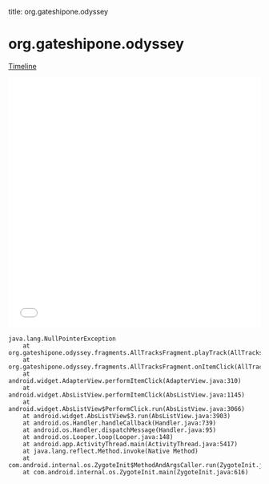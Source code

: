 title: org.gateshipone.odyssey

# org.gateshipone.odyssey

[Timeline](./vis-timeline.html)

<iframe src="./vis-timeline.html" width="100%" height="500px" style="border:none;"></iframe>

```
java.lang.NullPointerException
	at org.gateshipone.odyssey.fragments.AllTracksFragment.playTrack(AllTracksFragment.java:229)
	at org.gateshipone.odyssey.fragments.AllTracksFragment.onItemClick(AllTracksFragment.java:152)
	at android.widget.AdapterView.performItemClick(AdapterView.java:310)
	at android.widget.AbsListView.performItemClick(AbsListView.java:1145)
	at android.widget.AbsListView$PerformClick.run(AbsListView.java:3066)
	at android.widget.AbsListView$3.run(AbsListView.java:3903)
	at android.os.Handler.handleCallback(Handler.java:739)
	at android.os.Handler.dispatchMessage(Handler.java:95)
	at android.os.Looper.loop(Looper.java:148)
	at android.app.ActivityThread.main(ActivityThread.java:5417)
	at java.lang.reflect.Method.invoke(Native Method)
	at com.android.internal.os.ZygoteInit$MethodAndArgsCaller.run(ZygoteInit.java:726)
	at com.android.internal.os.ZygoteInit.main(ZygoteInit.java:616)

```



